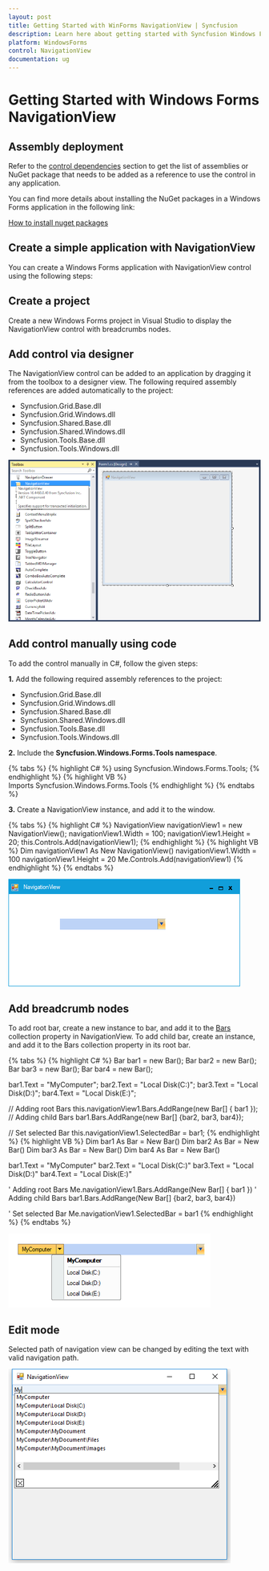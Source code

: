 ```yaml
---
layout: post
title: Getting Started with WinForms NavigationView | Syncfusion
description: Learn here about getting started with Syncfusion Windows Forms NavigationView control and more details.
platform: WindowsForms
control: NavigationView 
documentation: ug
---
```

# Getting Started with Windows Forms NavigationView

## Assembly deployment

Refer to the [control dependencies](https://help.syncfusion.com/windowsforms/control-dependencies#navigationview) section to get the list of assemblies or NuGet package that needs to be added as a reference to use the control in any application.

You can find more details about installing the NuGet packages in a Windows Forms application in the following link:
 
[How to install nuget packages](https://help.syncfusion.com/windowsforms/nuget-packages)

## Create a simple application with NavigationView

You can create a Windows Forms application with NavigationView control using the following steps:

## Create a project

Create a new Windows Forms project in Visual Studio to display the NavigationView control with breadcrumbs nodes.

## Add control via designer

The NavigationView control can be added to an application by dragging it from the toolbox to a designer view. The following required assembly references are added automatically to the project:

* Syncfusion.Grid.Base.dll
* Syncfusion.Grid.Windows.dll
* Syncfusion.Shared.Base.dll
* Syncfusion.Shared.Windows.dll
* Syncfusion.Tools.Base.dll
* Syncfusion.Tools.Windows.dll

![wf navigation view control added by designer](Getting-Started_images/wf-navigation-view-control-added-by-designer.png)

## Add control manually using code

To add the control manually in C#, follow the given steps:

**1.**	Add the following required assembly references to the project: 

  * Syncfusion.Grid.Base.dll
  * Syncfusion.Grid.Windows.dll
  * Syncfusion.Shared.Base.dll
  * Syncfusion.Shared.Windows.dll
  * Syncfusion.Tools.Base.dll
  * Syncfusion.Tools.Windows.dll

**2.** Include the **Syncfusion.Windows.Forms.Tools namespace**. 

  {% tabs %}
  {% highlight C# %}
  using Syncfusion.Windows.Forms.Tools;
  {% endhighlight %}
  {% highlight VB %}
  Imports Syncfusion.Windows.Forms.Tools
  {% endhighlight %}
  {% endtabs %} 

**3.** Create a NavigationView instance, and add it to the window.

  {% tabs %}
  {% highlight C# %}
  NavigationView navigationView1 = new NavigationView();
  navigationView1.Width = 100;
  navigationView1.Height = 20;
  this.Controls.Add(navigationView1);
  {% endhighlight %}
  {% highlight VB %}
  Dim navigationView1 As New NavigationView()
  navigationView1.Width = 100
  navigationView1.Height = 20
  Me.Controls.Add(navigationView1)
  {% endhighlight %}
  {% endtabs %}

![wf navigation view control](Getting-Started_images/wf-navigation-view-control.png)


## Add breadcrumb nodes

To add root bar, create a new instance to bar, and add it to the [Bars](https://help.syncfusion.com/cr/windowsforms/Syncfusion.Windows.Forms.Tools.NavigationView.html#Syncfusion_Windows_Forms_Tools_NavigationView_Bars) collection property in NavigationView. To add child bar, create an instance, and add it to the Bars collection property in its root bar.

{% tabs %}
{% highlight C# %}
Bar bar1 = new Bar();
Bar bar2 = new Bar();
Bar bar3 = new Bar();
Bar bar4 = new Bar();

bar1.Text = "MyComputer";
bar2.Text = "Local Disk(C:)";
bar3.Text = "Local Disk(D:)";
bar4.Text = "Local Disk(E:)";

// Adding root Bars
this.navigationView1.Bars.AddRange(new Bar[] { bar1 });
// Adding child Bars
bar1.Bars.AddRange(new Bar[] {bar2, bar3, bar4});

// Set selected Bar
this.navigationView1.SelectedBar = bar1;
{% endhighlight %}
{% highlight VB %}
Dim bar1 As Bar = New Bar()
Dim bar2 As Bar = New Bar()
Dim bar3 As Bar = New Bar()
Dim bar4 As Bar = New Bar()

bar1.Text = "MyComputer"
bar2.Text = "Local Disk(C:)"
bar3.Text = "Local Disk(D:)"
bar4.Text = "Local Disk(E:)"

' Adding root Bars
Me.navigationView1.Bars.AddRange(New Bar[] { bar1 })
' Adding child Bars
bar1.Bars.AddRange(New Bar[] {bar2, bar3, bar4})

' Set selected Bar 
Me.navigationView1.SelectedBar = bar1
{% endhighlight %}
{% endtabs %}

![wf navigation bars](Getting-Started_images/wf-navigation-view-control-items-added.png)

## Edit mode

Selected path of navigation view can be changed by editing the text with valid navigation path.

![wf navigation path can be edit](Getting-Started_images/wf-navigation-view-control-edit-mode.png)
